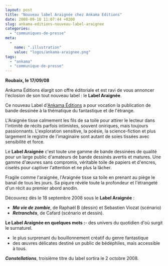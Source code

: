```yaml
---
layout: post
title: "Nouveau label Araignée chez Ankama Editions"
date: 2008-09-18 11:07:44 +0200
slug: ankama-editions-nouveau-label-araignee
categories:
  - "communiques-de-presse"
meta:
  -
    name: ".illustration"
    value: "logos/ankama-araignee.png"
tags:
  - "ankama"
  - "communique-de-presse"
---
```


**Roubaix, le 17/09/08**

Ankama Éditions élargit son offre éditoriale et est ravi de vous annoncer l'éclosion de son tout nouveau label : le **Label Araignée**.

Ce nouveau Label d'[Ankama Éditions](http://www.ankama-editions.com) a pour vocation la publication de bande dessinée à la thématique du fantastique et de l'étrange.

L'Araignée tisse calmement les fils de sa toile pour attirer le lecteur dans l'intimité de récits parfois intimistes, souvent oniriques, mais toujours passionnants. L'exploration sensitive, la poésie, la science-fiction et plus largement le registre de l'imaginaire sont autant de soies tissées avec sensibilité et force.

Le **Label Araignée** c'est toute une gamme de bande dessinées de qualité pour un large public d'amateurs de bande dessinés avertis et matures. Une gamme d'œuvres sans compromis, véritable toile de papiers et d'encres, ciselés pour captiver l'attention et ne plus la lâcher.

Fragile comme l'araignée, l'Araignée tisse sa toile en prenant au piège le banal de tous les jours. Sa piqure révèle toute la profondeur et l'étrangeté d'un récit au premier abord anodin.

Découvrez dès le 18 septembre 2008 sous le **Label Araignée** :

- **_Ma vie de zombie_**, de Raphaël B (dessin) et Sebastien Viozat (scénario)
- **_Retranchés_**, de Cafard (scénario et dessin).
 
**Le Label Araignée en quelques mots :**- des univers du quotidien d'où surgit le surnaturel.
- le plus surprenant du bouillonnement créatif du genre fantastique
- des œuvres délicates destiné un public de bédéphiles, mais accessible à tous.
 
_**Constellations**_, troisième titre du label sortira le 2 octobre 2008.